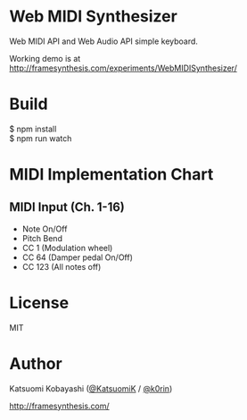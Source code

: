 # Web MIDI Synthesizer

Web MIDI API and Web Audio API simple keyboard.

Working demo is at http://framesynthesis.com/experiments/WebMIDISynthesizer/

# Build

$ npm install  
$ npm run watch

# MIDI Implementation Chart

## MIDI Input (Ch. 1-16)

- Note On/Off
- Pitch Bend
- CC 1 (Modulation wheel)
- CC 64 (Damper pedal On/Off)
- CC 123 (All notes off)

# License

MIT

# Author

Katsuomi Kobayashi ([@KatsuomiK](https://twitter.com/KatsuomiK) / [@k0rin](https://twitter.com/k0rin))

http://framesynthesis.com/

